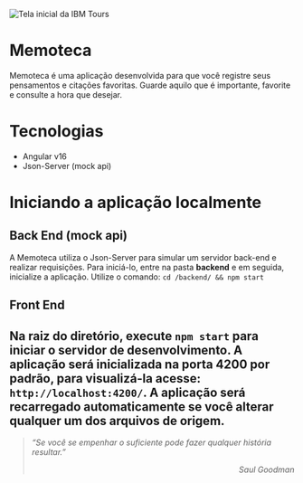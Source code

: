 ![Tela inicial da IBM Tours](/src/assets/images/app-screenshot.png)

# Memoteca

Memoteca é uma aplicação desenvolvida para que você registre seus pensamentos e citações favoritas. Guarde aquilo que é importante, favorite e consulte a hora que desejar. 

# Tecnologias

- Angular v16
- Json-Server (mock api)

# Iniciando a aplicação localmente

## Back End (mock api)

A Memoteca utiliza o Json-Server para simular um servidor back-end e realizar requisições. Para iniciá-lo, entre na pasta **backend** e em seguida, inicialize a aplicação. Utilize o comando: 
`cd /backend/ && npm start`

## Front End

Na raiz do diretório, execute `npm start` para iniciar o servidor de desenvolvimento. A aplicação será inicializada na porta 4200 por padrão, para visualizá-la acesse: `http://localhost:4200/`. A aplicação será recarregado automaticamente se você alterar qualquer um dos arquivos de origem.
---

> _“Se você se empenhar o suficiente pode fazer qualquer história resultar.” <div style="text-align: right"> Saul Goodman_ </div>
